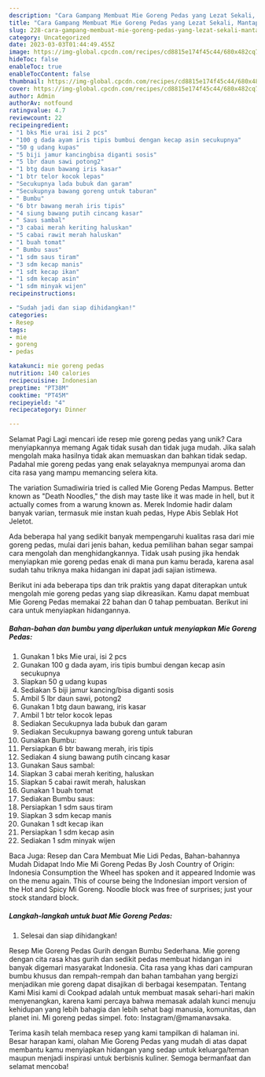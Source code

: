 ```yaml
---
description: "Cara Gampang Membuat Mie Goreng Pedas yang Lezat Sekali, Mantap"
title: "Cara Gampang Membuat Mie Goreng Pedas yang Lezat Sekali, Mantap"
slug: 228-cara-gampang-membuat-mie-goreng-pedas-yang-lezat-sekali-mantap
category: Uncategorized
date: 2023-03-03T01:44:49.455Z
image: https://img-global.cpcdn.com/recipes/cd8815e174f45c44/680x482cq70/mie-goreng-pedas-foto-resep-utama.jpg
hideToc: false
enableToc: true
enableTocContent: false
thumbnail: https://img-global.cpcdn.com/recipes/cd8815e174f45c44/680x482cq70/mie-goreng-pedas-foto-resep-utama.jpg
cover: https://img-global.cpcdn.com/recipes/cd8815e174f45c44/680x482cq70/mie-goreng-pedas-foto-resep-utama.jpg
author: Admin
authorAv: notfound
ratingvalue: 4.7
reviewcount: 22
recipeingredient:
- "1 bks Mie urai isi 2 pcs"
- "100 g dada ayam iris tipis bumbui dengan kecap asin secukupnya"
- "50 g udang kupas"
- "5 biji jamur kancingbisa diganti sosis"
- "5 lbr daun sawi potong2"
- "1 btg daun bawang iris kasar"
- "1 btr telor kocok lepas"
- "Secukupnya lada bubuk dan garam"
- "Secukupnya bawang goreng untuk taburan"
- " Bumbu"
- "6 btr bawang merah iris tipis"
- "4 siung bawang putih cincang kasar"
- " Saus sambal"
- "3 cabai merah keriting haluskan"
- "5 cabai rawit merah haluskan"
- "1 buah tomat"
- " Bumbu saus"
- "1 sdm saus tiram"
- "3 sdm kecap manis"
- "1 sdt kecap ikan"
- "1 sdm kecap asin"
- "1 sdm minyak wijen"
recipeinstructions:

- "Sudah jadi dan siap dihidangkan!"
categories:
- Resep
tags:
- mie
- goreng
- pedas

katakunci: mie goreng pedas 
nutrition: 140 calories
recipecuisine: Indonesian
preptime: "PT38M"
cooktime: "PT45M"
recipeyield: "4"
recipecategory: Dinner

---
```



Selamat Pagi Lagi mencari ide resep mie goreng pedas yang unik? Cara menyiapkannya memang Agak tidak susah dan tidak juga mudah. Jika salah mengolah maka hasilnya tidak akan memuaskan dan bahkan tidak sedap. Padahal mie goreng pedas yang enak selayaknya mempunyai aroma dan cita rasa yang mampu memancing selera kita.


The variation Sumadiwiria tried is called Mie Goreng Pedas Mampus. Better known as &#34;Death Noodles,&#34; the dish may taste like it was made in hell, but it actually comes from a warung known as. Merek Indomie hadir dalam banyak varian, termasuk mie instan kuah pedas, Hype Abis Seblak Hot Jeletot.

Ada beberapa hal yang sedikit banyak mempengaruhi kualitas rasa dari mie goreng pedas, mulai dari jenis bahan, kedua pemilihan bahan segar sampai cara mengolah dan menghidangkannya. Tidak usah pusing jika hendak menyiapkan mie goreng pedas enak di mana pun kamu berada, karena asal sudah tahu triknya maka hidangan ini dapat jadi sajian istimewa.


Berikut ini ada beberapa tips dan trik praktis yang dapat diterapkan untuk mengolah mie goreng pedas yang siap dikreasikan. Kamu dapat membuat Mie Goreng Pedas memakai 22 bahan dan 0 tahap pembuatan. Berikut ini cara untuk menyiapkan hidangannya.

<!--inarticleads1-->

##### Bahan-bahan dan bumbu yang diperlukan untuk menyiapkan Mie Goreng Pedas:

1. Gunakan 1 bks Mie urai, isi 2 pcs
1. Gunakan 100 g dada ayam, iris tipis bumbui dengan kecap asin secukupnya
1. Siapkan 50 g udang kupas
1. Sediakan 5 biji jamur kancing/bisa diganti sosis
1. Ambil 5 lbr daun sawi, potong2
1. Gunakan 1 btg daun bawang, iris kasar
1. Ambil 1 btr telor kocok lepas
1. Sediakan Secukupnya lada bubuk dan garam
1. Sediakan Secukupnya bawang goreng untuk taburan
1. Gunakan  Bumbu:
1. Persiapkan 6 btr bawang merah, iris tipis
1. Sediakan 4 siung bawang putih cincang kasar
1. Gunakan  Saus sambal:
1. Siapkan 3 cabai merah keriting, haluskan
1. Siapkan 5 cabai rawit merah, haluskan
1. Gunakan 1 buah tomat
1. Sediakan  Bumbu saus:
1. Persiapkan 1 sdm saus tiram
1. Siapkan 3 sdm kecap manis
1. Gunakan 1 sdt kecap ikan
1. Persiapkan 1 sdm kecap asin
1. Sediakan 1 sdm minyak wijen


Baca Juga: Resep dan Cara Membuat Mie Lidi Pedas, Bahan-bahannya Mudah Didapat Indo Mie Mi Goreng Pedas By Josh Country of Origin: Indonesia Consumption the Wheel has spoken and it appeared Indomie was on the menu again. This of course being the Indonesian import version of the Hot and Spicy Mi Goreng. Noodle block was free of surprises; just your stock standard block. 

<!--inarticleads2-->

##### Langkah-langkah untuk buat Mie Goreng Pedas:


1. Selesai dan siap dihidangkan!

Resep Mie Goreng Pedas Gurih dengan Bumbu Sederhana. Mie goreng dengan cita rasa khas gurih dan sedikit pedas membuat hidangan ini banyak digemari masyarakat Indonesia. Cita rasa yang khas dari campuran bumbu khusus dan rempah-rempah dan bahan tambahan yang bergizi menjadikan mie goreng dapat disajikan di berbagai kesempatan. Tentang Kami Misi kami di Cookpad adalah untuk membuat masak sehari-hari makin menyenangkan, karena kami percaya bahwa memasak adalah kunci menuju kehidupan yang lebih bahagia dan lebih sehat bagi manusia, komunitas, dan planet ini. Mi goreng pedas simpel. foto: Instagram/@mamanavsaka. 

Terima kasih telah membaca resep yang kami tampilkan di halaman ini. Besar harapan kami, olahan Mie Goreng Pedas yang mudah di atas dapat membantu kamu menyiapkan hidangan yang sedap untuk keluarga/teman maupun menjadi inspirasi untuk berbisnis kuliner. Semoga bermanfaat dan selamat mencoba!
